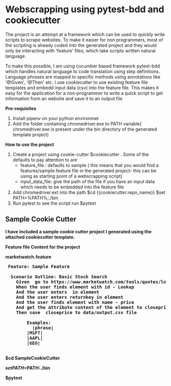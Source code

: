 # Webscrapping using pytest-bdd and cookiecutter


The project is an attempt at a framework which can be used to quickly write scripts to scrape websites.
To make it easier for non programmers, most of the scripting is already coded into the generated project and they would only be interacting with 'feature' files, which take scripts written natural language.

To make this possible, I am using cucumber based framework pytest-bdd which handles natural language to code translation using step definitions. Language phrases are mapped to specific methods using annotations like '@Given', '@Then' etc.
I use cookiecutter to use existing feature file templates and embedd input data (csv) into the feature file. 
This makes it easy for the application for a non-programmer to write a quick script to get information from an website and save it to an output file





<b>Pre-requisites</b>
 1) Install pipenv on your python environmet
 2) Add the folder containing chromedriver.exe to PATH variable( chromedriver.exe is present under the bin directory of the generated template project)
 
 
<b> How to use the project</b>
1) Create a project using cookie-cutter
        $cookiecutter .
  Some of the defaults to pay attention to are 
      - feature_file : defaults to sample ( this means that you would find a features/sample.feature file in the generated project- this can be using as starting point of a webscrapping script)
      - input_data_file: give the path of the file if you have an input data which needs to be embedded into the feature file
2) Add chromedriver.ext into the path
       $cd {{cookiecutter.repo_name}}
       $set PATH=%PATH%;./bin
3) Run pytest to see the script run
       $pytest
     
   
  <h2><b>Sample Cookie Cutter<b></h2>
  
  I have included a sample cookie cutter project I generated using the attached cookiecutter template.
  
  <b>Feature file Content for the project</b>
 
 marketwatch.feature
  
 <pre> Feature: Sample Feature

  Scenario Outline: Basic Stock Search
    Given  go to https://www.marketwatch.com/tools/quotes/lookup.asp
    When the user finds element with id - Lookup
    And the user enters <phrase> in element
    And the user enters returnkey in element
    And the user finds element with name - price
    And get the attribute content of the element to closeprice variable
    Then save <phrase> closeprice to data/output.csv file
    
        Examples:
	      |phrase|
        |MSFT|
        |AAPL|
        |GEO|
  </pre>
  
  $cd SampleCookieCutter
  
  $set PATH=$PATH:./bin
  
  $pytest

  
